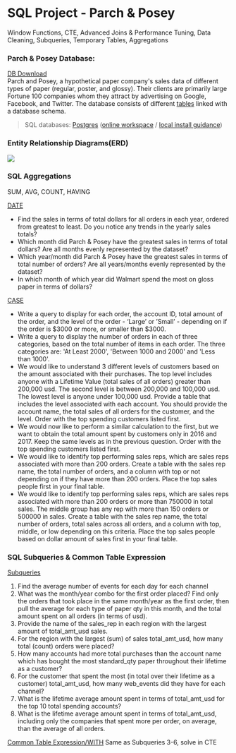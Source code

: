 # SQL Project - Parch & Posey
Window Functions, CTE, Advanced Joins &amp; Performance Tuning, Data Cleaning, Subqueries, Temporary Tables, Aggregations

### Parch & Posey Database: 
[DB Download](https://video.udacity-data.com/topher/2020/May/5eb5533b_parch-and-posey/parch-and-posey.sql)\
Parch and Posey, a hypothetical paper company's sales data of different types of paper (regular, poster, and glossy). Their clients are primarily large Fortune 100 companies whom they attract by advertising on Google, Facebook, and Twitter. The database consists of different [tables](https://github.com/AlexaWu/SQL-Project---Parch-Posey/tree/main/database%20in%20excel) linked with a database schema.

>SQL databases: [Postgres](https://www.postgresql.org/) ([online workspace](https://classroom.udacity.com/courses/ud198/lessons/614cf95a-13bf-406c-b092-e757178e633b/concepts/5a16ac08-fec2-475e-98d2-510611301aaf) / [local install guidance](https://medium.com/@gauravinthevalley/run-the-parch-posey-db-locally-in-postgres-8a0c2fde0c2e))

### Entity Relationship Diagrams(ERD)
![](https://video.udacity-data.com/topher/2017/November/5a0e2796_screen-shot-2017-11-16-at-3.54.06-pm/screen-shot-2017-11-16-at-3.54.06-pm.png)

### SQL Aggregations
SUM, AVG, COUNT, HAVING

[DATE](https://github.com/AlexaWu/SQL-Project---Parch-Posey/blob/main/Date.md)
- Find the sales in terms of total dollars for all orders in each year, ordered from greatest to least. Do you notice any trends in the yearly sales totals?
- Which month did Parch & Posey have the greatest sales in terms of total dollars? Are all months evenly represented by the dataset?
- Which year/month did Parch & Posey have the greatest sales in terms of total number of orders? Are all years/months evenly represented by the dataset?
- In which month of which year did Walmart spend the most on gloss paper in terms of dollars?

[CASE](https://github.com/AlexaWu/SQL-Project---Parch-Posey/blob/main/Case.md)
- Write a query to display for each order, the account ID, total amount of the order, and the level of the order - ‘Large’ or ’Small’ - depending on if the order is $3000 or more, or smaller than $3000.
- Write a query to display the number of orders in each of three categories, based on the total number of items in each order. The three categories are: 'At Least 2000', 'Between 1000 and 2000' and 'Less than 1000'.
- We would like to understand 3 different levels of customers based on the amount associated with their purchases. The top level includes anyone with a Lifetime Value (total sales of all orders) greater than 200,000 usd. The second level is between 200,000 and 100,000 usd. The lowest level is anyone under 100,000 usd. Provide a table that includes the level associated with each account. You should provide the account name, the total sales of all orders for the customer, and the level. Order with the top spending customers listed first.
- We would now like to perform a similar calculation to the first, but we want to obtain the total amount spent by customers only in 2016 and 2017. Keep the same levels as in the previous question. Order with the top spending customers listed first.
- We would like to identify top performing sales reps, which are sales reps associated with more than 200 orders. Create a table with the sales rep name, the total number of orders, and a column with top or not depending on if they have more than 200 orders. Place the top sales people first in your final table.
- We would like to identify top performing sales reps, which are sales reps associated with more than 200 orders or more than 750000 in total sales. The middle group has any rep with more than 150 orders or 500000 in sales. Create a table with the sales rep name, the total number of orders, total sales across all orders, and a column with top, middle, or low depending on this criteria. Place the top sales people based on dollar amount of sales first in your final table.

### SQL Subqueries & Common Table Expression
[Subqueries](https://github.com/AlexaWu/SQL-Project---Parch-Posey/blob/main/Subqueries%20%26%20Temporary%20Tables.md)
1. Find the average number of events for each day for each channel
2. What was the month/year combo for the first order placed? Find only the orders that took place in the same month/year as the first order, then pull the average for each type of paper qty in this month, and the total amount spent on all orders (in terms of usd).
3. Provide the name of the sales_rep in each region with the largest amount of total_amt_usd sales.
4. For the region with the largest (sum) of sales total_amt_usd, how many total (count) orders were placed?
5. How many accounts had more total purchases than the account name which has bought the most standard_qty paper throughout their lifetime as a customer?
6. For the customer that spent the most (in total over their lifetime as a customer) total_amt_usd, how many web_events did they have for each channel?
7. What is the lifetime average amount spent in terms of total_amt_usd for the top 10 total spending accounts?
8. What is the lifetime average amount spent in terms of total_amt_usd, including only the companies that spent more per order, on average, than the average of all orders.

[Common Table Expression/WITH](https://github.com/AlexaWu/SQL-Project---Parch-Posey/blob/main/Common%20Table%20Expression.md)
Same as Subqueries 3-6, solve in CTE
